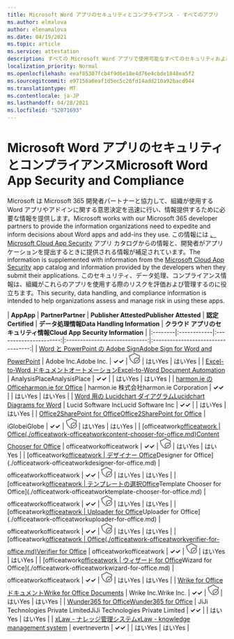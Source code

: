 ```yaml
---
title: Microsoft Word アプリのセキュリティとコンプライアンス - すべてのアプリ
ms.author: elmalova
author: elenamalova
ms.date: 04/19/2021
ms.topic: article
ms.service: attestation
description: すべての Microsoft Word アプリで使用可能なすべてのセキュリティおよびコンプライアンス情報。
localization_priority: Normal
ms.openlocfilehash: eeaf85307fcb4f9d6e18e4d76e4cbde1848ea5f2
ms.sourcegitcommit: e97156a6eaf1d5ec5c26fd14add210a92bacd944
ms.translationtype: MT
ms.contentlocale: ja-JP
ms.lasthandoff: 04/28/2021
ms.locfileid: "52071693"
---
```

# <a name="microsoft-word-app-security-and-compliance"></a><span data-ttu-id="9256e-103">Microsoft Word アプリのセキュリティとコンプライアンス</span><span class="sxs-lookup"><span data-stu-id="9256e-103">Microsoft Word App Security and Compliance</span></span>

<span data-ttu-id="9256e-104">Microsoft は Microsoft 365 開発者パートナーと協力して、組織が使用する Word アプリやアドインに関する意思決定を迅速に行い、情報提供するために必要な情報を提供します。</span><span class="sxs-lookup"><span data-stu-id="9256e-104">Microsoft works with our Microsoft 365 developer partners to provide the information organizations need to expedite and inform decisions about Word apps and add-ins they use.</span></span> <span data-ttu-id="9256e-105">この情報には [、Microsoft Cloud App Security](https://www.microsoft.com/en-us/enterprise-mobility-security/cloud-app-security) アプリ カタログからの情報と、開発者がアプリケーションを提出するときに提供される情報が補足されています。</span><span class="sxs-lookup"><span data-stu-id="9256e-105">The information is supplemented with information from the [Microsoft Cloud App Security](https://www.microsoft.com/en-us/enterprise-mobility-security/cloud-app-security) app catalog and information provided by the developers when they submit their applications.</span></span> <span data-ttu-id="9256e-106">このセキュリティ、データ処理、コンプライアンス情報は、組織がこれらのアプリを使用する際のリスクを評価および管理するのに役立ちます。</span><span class="sxs-lookup"><span data-stu-id="9256e-106">This security, data handling, and compliance information is intended to help organizations assess and manage risk in using these apps.</span></span>

| <span data-ttu-id="9256e-107">**App**</span><span class="sxs-lookup"><span data-stu-id="9256e-107">**App**</span></span> | <span data-ttu-id="9256e-108">**Partner**</span><span class="sxs-lookup"><span data-stu-id="9256e-108">**Partner**</span></span> | <span data-ttu-id="9256e-109">**Publisher Attested**</span><span class="sxs-lookup"><span data-stu-id="9256e-109">**Publisher Attested**</span></span> | <span data-ttu-id="9256e-110">**認定**</span><span class="sxs-lookup"><span data-stu-id="9256e-110">**Certified**</span></span> | <span data-ttu-id="9256e-111">**データ処理情報**</span><span class="sxs-lookup"><span data-stu-id="9256e-111">**Data Handling Information**</span></span> | <span data-ttu-id="9256e-112">**クラウド アプリのセキュリティ情報**</span><span class="sxs-lookup"><span data-stu-id="9256e-112">**Cloud App Security Information**</span></span> |
|:--------|:------------|:----------------------:|:-----------------------------:|:----------------------------------:|
| [<span data-ttu-id="9256e-113">Word と PowerPoint の Adobe Sign</span><span class="sxs-lookup"><span data-stu-id="9256e-113">Adobe Sign for Word and PowerPoint</span></span>](./adobe-inc-sign-for-word-and-powerpoint.md) | <span data-ttu-id="9256e-114">Adobe Inc.</span><span class="sxs-lookup"><span data-stu-id="9256e-114">Adobe Inc.</span></span> | <span data-ttu-id="9256e-115">**✓**</span><span class="sxs-lookup"><span data-stu-id="9256e-115">**✓**</span></span> | <img alt="Certified application badge" src="../media/certified-badge.png" height="25" width="25" /> | <span data-ttu-id="9256e-116">はい</span><span class="sxs-lookup"><span data-stu-id="9256e-116">Yes</span></span> | <span data-ttu-id="9256e-117">はい</span><span class="sxs-lookup"><span data-stu-id="9256e-117">Yes</span></span> |
| [<span data-ttu-id="9256e-118">Excel-to-Word ドキュメントオートメーション</span><span class="sxs-lookup"><span data-stu-id="9256e-118">Excel-to-Word Document Automation</span></span>](./analysisplace-excel-to-word-document-automation.md) | <span data-ttu-id="9256e-119">AnalysisPlace</span><span class="sxs-lookup"><span data-stu-id="9256e-119">AnalysisPlace</span></span> | <span data-ttu-id="9256e-120">**✓**</span><span class="sxs-lookup"><span data-stu-id="9256e-120">**✓**</span></span> |  | <span data-ttu-id="9256e-121">はい</span><span class="sxs-lookup"><span data-stu-id="9256e-121">Yes</span></span> | <span data-ttu-id="9256e-122">はい</span><span class="sxs-lookup"><span data-stu-id="9256e-122">Yes</span></span> |
| [<span data-ttu-id="9256e-123">harmon.ie のOffice</span><span class="sxs-lookup"><span data-stu-id="9256e-123">harmon.ie for Office</span></span>](./harmonie-corporation-for-office.md) | <span data-ttu-id="9256e-124">harmon.ie 株式会社</span><span class="sxs-lookup"><span data-stu-id="9256e-124">harmon.ie Corporation</span></span> | <span data-ttu-id="9256e-125">**✓**</span><span class="sxs-lookup"><span data-stu-id="9256e-125">**✓**</span></span> |  | <span data-ttu-id="9256e-126">はい</span><span class="sxs-lookup"><span data-stu-id="9256e-126">Yes</span></span> | <span data-ttu-id="9256e-127">はい</span><span class="sxs-lookup"><span data-stu-id="9256e-127">Yes</span></span> |
| [<span data-ttu-id="9256e-128">Word 用の Lucidchart ダイアグラム</span><span class="sxs-lookup"><span data-stu-id="9256e-128">Lucidchart Diagrams for Word</span></span>](./lucid-software-inc-lucidchart-diagrams-for-word.md) | <span data-ttu-id="9256e-129">Lucid Software Inc</span><span class="sxs-lookup"><span data-stu-id="9256e-129">Lucid Software Inc</span></span> | <span data-ttu-id="9256e-130">**✓**</span><span class="sxs-lookup"><span data-stu-id="9256e-130">**✓**</span></span> |  | <span data-ttu-id="9256e-131">はい</span><span class="sxs-lookup"><span data-stu-id="9256e-131">Yes</span></span> | <span data-ttu-id="9256e-132">はい</span><span class="sxs-lookup"><span data-stu-id="9256e-132">Yes</span></span> |
| [<span data-ttu-id="9256e-133">Office2SharePoint for Office</span><span class="sxs-lookup"><span data-stu-id="9256e-133">Office2SharePoint for Office</span></span>](./iglobe-office2sharepoint-for-office.md) | <span data-ttu-id="9256e-134">iGlobe</span><span class="sxs-lookup"><span data-stu-id="9256e-134">iGlobe</span></span> | <span data-ttu-id="9256e-135">**✓**</span><span class="sxs-lookup"><span data-stu-id="9256e-135">**✓**</span></span> | <img alt="Certified application badge" src="../media/certified-badge.png" height="25" width="25" /> | <span data-ttu-id="9256e-136">はい</span><span class="sxs-lookup"><span data-stu-id="9256e-136">Yes</span></span> | <span data-ttu-id="9256e-137">はい</span><span class="sxs-lookup"><span data-stu-id="9256e-137">Yes</span></span> |
| <span data-ttu-id="9256e-138">[officeatwork</span><span class="sxs-lookup"><span data-stu-id="9256e-138">[officeatwork</span></span> | <span data-ttu-id="9256e-139">Office(./officeatwork-officeatworkcontent-chooser-for-office.md)</span><span class="sxs-lookup"><span data-stu-id="9256e-139">Content Chooser for Office](./officeatwork-officeatworkcontent-chooser-for-office.md)</span></span> | <span data-ttu-id="9256e-140">officeatwork</span><span class="sxs-lookup"><span data-stu-id="9256e-140">officeatwork</span></span> | <span data-ttu-id="9256e-141">**✓**</span><span class="sxs-lookup"><span data-stu-id="9256e-141">**✓**</span></span> | <img alt="Certified application badge" src="../media/certified-badge.png" height="25" width="25" /> | <span data-ttu-id="9256e-142">はい</span><span class="sxs-lookup"><span data-stu-id="9256e-142">Yes</span></span> | <span data-ttu-id="9256e-143">はい</span><span class="sxs-lookup"><span data-stu-id="9256e-143">Yes</span></span> |
| <span data-ttu-id="9256e-144">[officeatwork</span><span class="sxs-lookup"><span data-stu-id="9256e-144">[officeatwork</span></span> | <span data-ttu-id="9256e-145">デザイナー Office](./officeatwork-officeatworkdesigner-for-office.md)</span><span class="sxs-lookup"><span data-stu-id="9256e-145">Designer for Office](./officeatwork-officeatworkdesigner-for-office.md)</span></span> | <span data-ttu-id="9256e-146">officeatwork</span><span class="sxs-lookup"><span data-stu-id="9256e-146">officeatwork</span></span> | <span data-ttu-id="9256e-147">**✓**</span><span class="sxs-lookup"><span data-stu-id="9256e-147">**✓**</span></span> | <img alt="Certified application badge" src="../media/certified-badge.png" height="25" width="25" /> | <span data-ttu-id="9256e-148">はい</span><span class="sxs-lookup"><span data-stu-id="9256e-148">Yes</span></span> | <span data-ttu-id="9256e-149">はい</span><span class="sxs-lookup"><span data-stu-id="9256e-149">Yes</span></span> |
| <span data-ttu-id="9256e-150">[officeatwork</span><span class="sxs-lookup"><span data-stu-id="9256e-150">[officeatwork</span></span> | <span data-ttu-id="9256e-151">テンプレートの選択Office](./officeatwork-officeatworktemplate-chooser-for-office.md)</span><span class="sxs-lookup"><span data-stu-id="9256e-151">Template Chooser for Office](./officeatwork-officeatworktemplate-chooser-for-office.md)</span></span> | <span data-ttu-id="9256e-152">officeatwork</span><span class="sxs-lookup"><span data-stu-id="9256e-152">officeatwork</span></span> | <span data-ttu-id="9256e-153">**✓**</span><span class="sxs-lookup"><span data-stu-id="9256e-153">**✓**</span></span> | <img alt="Certified application badge" src="../media/certified-badge.png" height="25" width="25" /> | <span data-ttu-id="9256e-154">はい</span><span class="sxs-lookup"><span data-stu-id="9256e-154">Yes</span></span> | <span data-ttu-id="9256e-155">はい</span><span class="sxs-lookup"><span data-stu-id="9256e-155">Yes</span></span> |
| <span data-ttu-id="9256e-156">[officeatwork</span><span class="sxs-lookup"><span data-stu-id="9256e-156">[officeatwork</span></span> | <span data-ttu-id="9256e-157">Uploader for Office](./officeatwork-officeatworkuploader-for-office.md)</span><span class="sxs-lookup"><span data-stu-id="9256e-157">Uploader for Office](./officeatwork-officeatworkuploader-for-office.md)</span></span> | <span data-ttu-id="9256e-158">officeatwork</span><span class="sxs-lookup"><span data-stu-id="9256e-158">officeatwork</span></span> | <span data-ttu-id="9256e-159">**✓**</span><span class="sxs-lookup"><span data-stu-id="9256e-159">**✓**</span></span> | <img alt="Certified application badge" src="../media/certified-badge.png" height="25" width="25" /> | <span data-ttu-id="9256e-160">はい</span><span class="sxs-lookup"><span data-stu-id="9256e-160">Yes</span></span> | <span data-ttu-id="9256e-161">はい</span><span class="sxs-lookup"><span data-stu-id="9256e-161">Yes</span></span> |
| <span data-ttu-id="9256e-162">[officeatwork</span><span class="sxs-lookup"><span data-stu-id="9256e-162">[officeatwork</span></span> | <span data-ttu-id="9256e-163">Office(./officeatwork-officeatworkverifier-for-office.md)</span><span class="sxs-lookup"><span data-stu-id="9256e-163">Verifier for Office](./officeatwork-officeatworkverifier-for-office.md)</span></span> | <span data-ttu-id="9256e-164">officeatwork</span><span class="sxs-lookup"><span data-stu-id="9256e-164">officeatwork</span></span> | <span data-ttu-id="9256e-165">**✓**</span><span class="sxs-lookup"><span data-stu-id="9256e-165">**✓**</span></span> | <img alt="Certified application badge" src="../media/certified-badge.png" height="25" width="25" /> | <span data-ttu-id="9256e-166">はい</span><span class="sxs-lookup"><span data-stu-id="9256e-166">Yes</span></span> | <span data-ttu-id="9256e-167">はい</span><span class="sxs-lookup"><span data-stu-id="9256e-167">Yes</span></span> |
| <span data-ttu-id="9256e-168">[officeatwork</span><span class="sxs-lookup"><span data-stu-id="9256e-168">[officeatwork</span></span> | <span data-ttu-id="9256e-169">ウィザード for Office](./officeatwork-officeatworkwizard-for-office.md)</span><span class="sxs-lookup"><span data-stu-id="9256e-169">Wizard for Office](./officeatwork-officeatworkwizard-for-office.md)</span></span> | <span data-ttu-id="9256e-170">officeatwork</span><span class="sxs-lookup"><span data-stu-id="9256e-170">officeatwork</span></span> | <span data-ttu-id="9256e-171">**✓**</span><span class="sxs-lookup"><span data-stu-id="9256e-171">**✓**</span></span> | <img alt="Certified application badge" src="../media/certified-badge.png" height="25" width="25" /> | <span data-ttu-id="9256e-172">はい</span><span class="sxs-lookup"><span data-stu-id="9256e-172">Yes</span></span> | <span data-ttu-id="9256e-173">はい</span><span class="sxs-lookup"><span data-stu-id="9256e-173">Yes</span></span> |
| [<span data-ttu-id="9256e-174">Wrike for Office ドキュメント</span><span class="sxs-lookup"><span data-stu-id="9256e-174">Wrike for Office Documents</span></span>](./wrike-inc-for-office-documents.md) | <span data-ttu-id="9256e-175">Wrike Inc.</span><span class="sxs-lookup"><span data-stu-id="9256e-175">Wrike Inc.</span></span> | <span data-ttu-id="9256e-176">**✓**</span><span class="sxs-lookup"><span data-stu-id="9256e-176">**✓**</span></span> | <img alt="Certified application badge" src="../media/certified-badge.png" height="25" width="25" /> | <span data-ttu-id="9256e-177">はい</span><span class="sxs-lookup"><span data-stu-id="9256e-177">Yes</span></span> | <span data-ttu-id="9256e-178">はい</span><span class="sxs-lookup"><span data-stu-id="9256e-178">Yes</span></span> |
| [<span data-ttu-id="9256e-179">Wunder365 for Office</span><span class="sxs-lookup"><span data-stu-id="9256e-179">Wunder365 for Office</span></span>](./jiji-technologies-private-limited-wunder365-for-office.md) | <span data-ttu-id="9256e-180">JiJi Technologies Private Limited</span><span class="sxs-lookup"><span data-stu-id="9256e-180">JiJi Technologies Private Limited</span></span> | <span data-ttu-id="9256e-181">**✓**</span><span class="sxs-lookup"><span data-stu-id="9256e-181">**✓**</span></span> |  | <span data-ttu-id="9256e-182">はい</span><span class="sxs-lookup"><span data-stu-id="9256e-182">Yes</span></span> | <span data-ttu-id="9256e-183">はい</span><span class="sxs-lookup"><span data-stu-id="9256e-183">Yes</span></span> |
| [<span data-ttu-id="9256e-184">xLaw - ナレッジ管理システム</span><span class="sxs-lookup"><span data-stu-id="9256e-184">xLaw - knowledge management system</span></span>](./evertn-xlaw-knowledge-management-system.md) | <span data-ttu-id="9256e-185">evertn</span><span class="sxs-lookup"><span data-stu-id="9256e-185">evertn</span></span> | <span data-ttu-id="9256e-186">**✓**</span><span class="sxs-lookup"><span data-stu-id="9256e-186">**✓**</span></span> |  | <span data-ttu-id="9256e-187">はい</span><span class="sxs-lookup"><span data-stu-id="9256e-187">Yes</span></span> | <span data-ttu-id="9256e-188">はい</span><span class="sxs-lookup"><span data-stu-id="9256e-188">Yes</span></span> |
